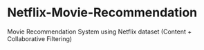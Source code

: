 # Netflix-Movie-Recommendation
Movie Recommendation System using Netflix dataset (Content + Collaborative Filtering)
